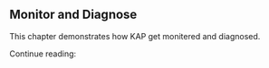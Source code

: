 ## Monitor and Diagnose

This chapter demonstrates how KAP get monitered and diagnosed.

Continue reading: 